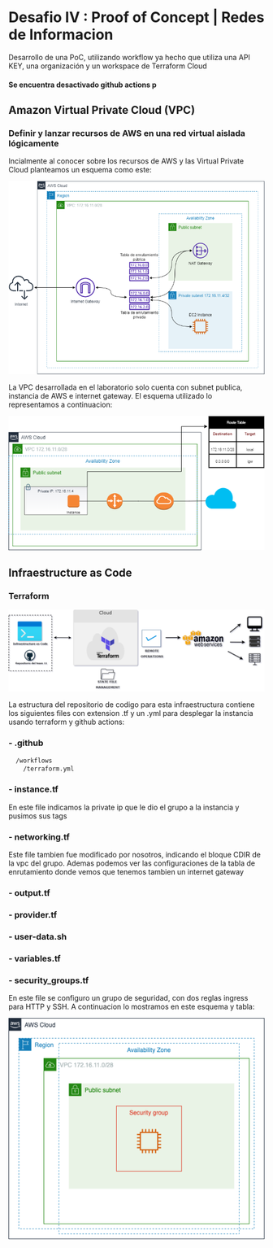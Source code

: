 # Desafio IV : Proof of Concept | Redes de Informacion 
Desarrollo de una PoC, utilizando workflow ya hecho que utiliza una API KEY, una organización y un workspace de Terraform Cloud
#### Se encuentra desactivado github actions p
## Amazon Virtual Private Cloud (VPC)
### Definir y lanzar recursos de AWS en una red virtual aislada lógicamente

Incialmente al conocer sobre los recursos de AWS y las Virtual Private Cloud planteamos un esquema como este:

![Diagrama de la Infraestructura](./RedesG11.drawio.png)

La VPC desarrollada en el laboratorio solo cuenta con subnet publica, instancia de AWS e internet gateway. El esquema utilizado lo representamos a continuacion: 

![Diagrama de la Infraestructura](./infraestructuraAWS.png)

## Infraestructure as Code
### Terraform
 ![Esquema resumen de tecnologias y proceso seguido en el laboratorio](./EsquemaGral-LabAWS.drawio.png)
 
 La estructura del repositorio de codigo para esta infraestructura contiene los siguientes files con extension .tf y un .yml para desplegar la instancia usando terraform y github actions:
 
### -  .github
      /workflows
        /terraform.yml
   
###  - instance.tf
   
   En este file indicamos la private ip que le dio el grupo a la instancia y pusimos sus tags

### - networking.tf
    
   Este file tambien fue modificado por nosotros, indicando el bloque CDIR de la vpc del grupo. Ademas podemos ver las configuraciones de la tabla de enrutamiento donde vemos que tenemos tambien un internet gateway

### - output.tf

### - provider.tf 

### - user-data.sh

### - variables.tf 

### - security_groups.tf
   En este file se configuro un grupo de seguridad, con dos reglas ingress para HTTP y SSH. A continuacion lo mostramos en este esquema y tabla:
 
![Esquema Security Groups](./securityGroupAWS.drawio.png)
